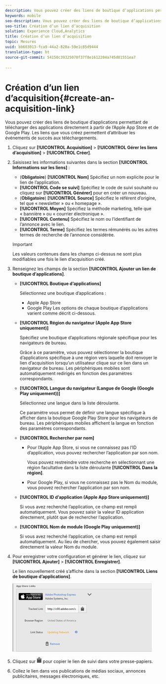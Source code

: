 ```yaml
---
description: Vous pouvez créer des liens de boutique d’applications permettant de télécharger des applications directement à partir de l’Apple App Store et de Google Play. Les liens que vous créez permettent d’attribuer les événements de succès aux téléchargements.
keywords: mobile
seo-description: Vous pouvez créer des liens de boutique d’applications permettant de télécharger des applications directement à partir de l’Apple App Store et de Google Play. Les liens que vous créez permettent d’attribuer les événements de succès aux téléchargements.
seo-title: Création d’un lien d’acquisition
solution: Experience Cloud,Analytics
title: Création d’un lien d’acquisition
topic: Mesures
uuid: bb603013-fca9-44a2-820a-59e1c85d9444
translation-type: ht
source-git-commit: 54150c39325070f37f8e1612204a745d81551ea7

---
```



# Création d’un lien d’acquisition{#create-an-acquisition-link}

Vous pouvez créer des liens de boutique d’applications permettant de télécharger des applications directement à partir de l’Apple App Store et de Google Play. Les liens que vous créez permettent d’attribuer les événements de succès aux téléchargements.

1. Cliquez sur **[!UICONTROL Acquisition]** &gt; **[!UICONTROL Gérer les liens d’acquisition]** &gt; **[!UICONTROL Créer]**.
1. Saisissez les informations suivantes dans la section **[!UICONTROL Informations sur les liens]** :

   * (**Obligatoire**) **[!UICONTROL Nom]**
Spécifiez un nom explicite pour le lien de l’application.
   * **[!UICONTROL Code se suivi]**
Spécifiez le code de suivi souhaité ou cliquez sur **[!UICONTROL Générer]** pour en créer un nouveau.
   * (**Obligatoire**) **[!UICONTROL Source]**
Spécifiez le référent d’origine, tel que « newsletter » ou « homepage ».
   * **[!UICONTROL Moyen]**
Spécifiez la méthode marketing, telle que « bannière » ou « courrier électronique ».
   * **[!UICONTROL Contenu]**
Spécifiez le nom ou l’identifiant de l’annonce avec le lien.
   * **[!UICONTROL Terme]**
Spécifiez les termes rémunérés ou les autres termes de recherche de l’annonce considérée.
   >[!IMPORTANT]
   >
   >Les valeurs contenues dans les champs ci-dessus ne sont plus modifiables une fois le lien d’acquisition créé.

1. Renseignez les champs de la section **[!UICONTROL Ajouter un lien de boutique d’applications]**.

   * **[!UICONTROL Boutique d’applications]**

      Sélectionnez une boutique d’applications :
      * Apple App Store
      * Google Play
      Les options de chaque boutique d’applications varient comme décrit ci-dessous.

   * **[!UICONTROL Région du navigateur (Apple App Store uniquement)]**

      Spécifiez une boutique d’applications régionale spécifique pour les navigateurs de bureau.

      Grâce à ce paramètre, vous pouvez sélectionner la boutique d’applications spécifique à une région vers laquelle doit renvoyer le lien d’acquisition lorsqu’un utilisateur clique sur ce lien dans un navigateur de bureau. Les périphériques mobiles sont automatiquement redirigés en fonction des paramètres correspondants.

   * **[!UICONTROL Langue du navigateur (Langue de Google (Google Play uniquement))]**

      Sélectionnez une langue dans la liste déroulante.

      Ce paramètre vous permet de définir une langue spécifique à afficher dans la boutique Google Play Store pour les navigateurs de bureau. Les périphériques mobiles affichent la langue en fonction des paramètres correspondants.

   * **[!UICONTROL Rechercher par nom]**

      * Pour l’Apple App Store, si vous ne connaissez pas l’ID d’application, vous pouvez rechercher l’application par son nom.

         Vous pouvez restreindre votre recherche en sélectionnant une région facultative dans la liste déroulante **[!UICONTROL Dans la région]**.

      * Pour Google Play, si vous ne connaissez pas le Nom du module, vous pouvez rechercher l’application par son nom.
   * **[!UICONTROL ID d’application (Apple App Store uniquement)]**

      Si vous avez recherché l’application, ce champ est rempli automatiquement. Vous pouvez saisir la valeur ID application directement, plutôt que de rechercher l’application.

   * **[!UICONTROL Nom de module (Google Play uniquement)]**

      Si vous avez recherché l’application, ce champ est rempli automatiquement. Au lieu de chercher, vous pouvez également saisir directement la valeur Nom du module.



1. Pour enregistrer votre configuration et générer le lien, cliquez sur **[!UICONTROL Ajouter]** &gt; **[!UICONTROL Enregistrer]**.

   Le lien nouvellement créé s’affiche dans la section **[!UICONTROL Liens de boutique d’applications]**.

   ![lien de la boutique](assets/apps_store_links.png)

1. Cliquez sur ![l’icône Presse-papiers](assets/icon_clipboard.png) pour copier le lien de suivi dans votre presse-papiers.

1. Collez le lien dans vos publications de médias sociaux, annonces publicitaires, messages électroniques, etc.